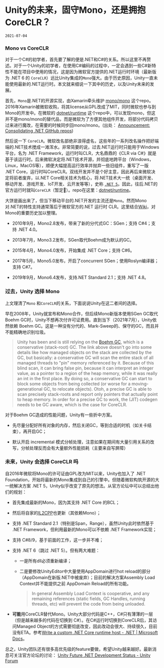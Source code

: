# Unity的未来，固守Mono，还是拥抱CoreCLR？

`2021-07-04`

### Mono vs CoreCLR

对于一个C#的初学者，首先要了解的便是.NET和C#的关系。所以这里不再赘述。对于一个Unity的初学者，在使用C#编码的过程中，一定会遇到一些C#新特性不能在项目中使用的情况，这是因为微软官方提供的.NET运行时环境（最新版为 .NET 6 的 `CoreCLR`）远比Unity集成的`Mono`强大。由于历史原因，Unity一直未能使用最新的.NET运行时。本文就来细说一下其中的历史，以及Unity未来的发展。

首先，`Mono`是.NET的开源实现，由Xamarin牵头维护 [mono/mono](https://github.com/mono/mono) 这个repo。2016年Xamarin被微软收购，将其license从GPL改成了MIT，同时微软也参与到Mono的开发中。在微软的 [dotnet/runtime](https://github.com/dotnet/runtime/tree/main/src/mono) 这个repo中，可以发现mono，但这并不是mono/mono的替代品，而是微软为了方便其他组件开发，将部分代码拷贝过来进行魔改，在需要的时候同步回mono/mono。(出处： [Announcement: Consolidating .NET GitHub repos](https://github.com/dotnet/runtime/issues/13257))

然后说一下 `CoreCLR`。微软改名部绝非浪得虚名，这些年的一系列改名操作把好端端的.NET技术搅成一滩浑水。非常简要的说，过去.NET运行时只能用于Windows平台，名为 .NET Framework，运行时叫CLR，大名鼎鼎的《CLR via C#》就是基于该运行时。后来微软决定将.NET技术开源，并彻底地跨平台（Windows，Linux，MacOS等），顺便大幅提高运行效率并抛弃一些旧组件，重写了一版 .NET Core，运行时叫CoreCLR。双线开发并不是个好主意，因此再后来微软决定将前者废弃，以.NET Core相关技术为核心，将.NET技术大一统（桌面开发、移动开发、游戏开发、IoT开发、云开发等等），史称 [`.NET 5`](https://docs.microsoft.com/en-us/dotnet/core/dotnet-five)。因此，往后.NET的官方运行时就叫`CoreCLR`（暂定🙂）。repo在这里：[dotnet/runtime](https://github.com/dotnet/runtime)。

大饼是画出来了，但当下移动平台的.NET开发的主流还是`Mono`。然而Mono对.NET的特性支持通常落后于微软官方的.NET 运行时 CLR。这里结合[Wiki](https://en.wikipedia.org/wiki/Mono_(software))，对Mono的重要历史加以整理。

- 2010年9月，Mono2.8发布，带来了新的分代式GC：SGen；支持 C#4；支持 .NET 4.0。

- 2013年7月，Mono3.2发布，SGen取代Boehm成为默认的GC。

- 2015年4月，Mono4.0发布，开始集成 .NET Core；支持 C#6。

- 2017年5月，Mono5.0发布，开启了concurrent SGen；使用Roslyn编译器；支持 C#7。

- 2019年9月，Mono6.4发布，支持.NET Standard 2.1；支持 .NET 4.8。

### 过去，Unity 选择 Mono

上文理清了`Mono` 和`CoreCLR`的关系，下面说说Unity在这二者间的选择。

早在2008年，Unity就宣布和Mono合作，但后续Mono新版本使用SGen GC取代Boehm GC时，Unity不想再次付许可证费用。直到当下（2021年7月），Unity依然依赖 Boehm GC。这是一种没有分代的、Mark-Sweep的、保守的GC，而且并不能精确地识别垃圾。

> Unity has been and is still relying on the [Boehm GC](https://en.wikipedia.org/wiki/Boehm_garbage_collector), which is a conservative (stack-root) GC. The link above doesn't go into some details like how managed objects on the stack are collected by the GC, but basically: a conservative GC will scan the entire stack of all managed threads to "pin" memory referenced by it. Because of this blind scan, it can bring false pin, because it can interpret an integer value, as a pointer to a region of the heap memory, while it was really an int in the first place. By doing so, a conservative GC can start to block some objects from being collected (or worse for a moving-generational GC, to relocate objects). Otoh, a precise GC is able to scan precisely stack-roots and report only pointers that actually point to heap memory. In order for a precise GC to work, the (JIT) codegen needs to be GC aware, which is the case for CoreCLR.

对于Boehm GC造成的性能问题，Unity有一些折中方案。

- 先尽量分配好所有对象的内存，然后关闭GC，等到合适的时机（如关卡结束），再开启GC；

- 默认开启 incremental 模式分帧处理，注意如果在期间有大量引用关系的改写，分帧处理反而会有大量额外性能损耗（主要来自写屏障）

### 未来，Unity 会选择 CoreCLR 吗

自2016年微软将Mono的许可证由GPL改为MIT以来，Unity也加入了 .NET Foundation，开始将最新的Mono集成到自己的引擎中。但随着微软构筑开源的大一统解决方案 .NET 5，Unity似乎改变了原先的想法。从官方论坛中可以总结出他们的规划：

- 首先集成最新的Mono，因为其支持 .NET Core 的BCL；

- 然后将自家的[IL2CPP](https://docs.unity3d.com/2021.2/Documentation/Manual/IL2CPP.html)也更新（其依赖Mono）；

- 支持 .NET Standard 2.1（特别是Span，Range），虽然Unity此时依然基于 .NET Framework，但利用最新的Mono可以不依赖 .NET Framework实现；

- 支持 C#8/9，基于前面的工作，这一步并不难；

- 支持 .NET 6（跳过 .NET 5）。但有两大难题：

  - 一是所有dll必须重新编译；

  - 二是要修改UnityEditor中大量使用AppDomain进行hot reload的部分（AppDomain在新版.NET中被废弃）；目前的解决方案Assembly Load Context并不能提供之前 AppDomain Reload的所有功能。

    > In general Assembly Load Context is cooperative, and any remaining references (static fields, GC Handles, running threads, etc) will prevent the code from being unloaded.

- **可能**用CoreCLR替代Mono。Unity大部分代码是C++，C#只有薄薄的一层（但是越来越多的代码在切换到 C#）。在C#运行时切换到CoreCLR后，其访问Managed Object的方式需要彻底改变，因此改动会很大、持续很久，目前没有ETA。参考[Write a custom .NET Core runtime host - .NET | Microsoft Docs](https://docs.microsoft.com/en-us/dotnet/core/tutorials/netcore-hosting)。

总之，Unity团队还有很多高优先级的feature要做，希望Unity越来越好。最新消息可关注官方论坛的讨论： [Unity Future .NET Development Status - Unity Forum](https://forum.unity.com/threads/unity-future-net-development-status.1092205/)
